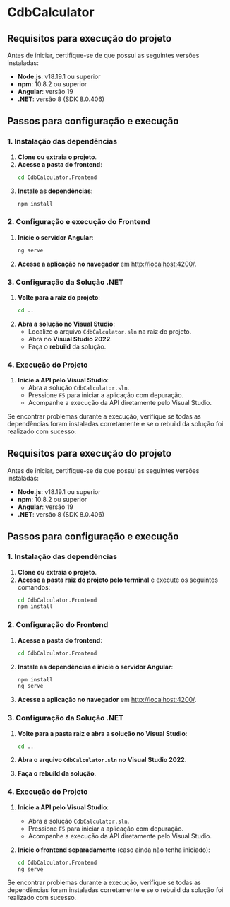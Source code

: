 # CdbCalculator

## Requisitos para execução do projeto

Antes de iniciar, certifique-se de que possui as seguintes versões instaladas:

- **Node.js**: v18.19.1 ou superior
- **npm**: 10.8.2 ou superior
- **Angular**: versão 19
- **.NET**: versão 8 (SDK 8.0.406)

## Passos para configuração e execução

### 1. Instalação das dependências

1. **Clone ou extraia o projeto**.
2. **Acesse a pasta do frontend**:
   ```sh
   cd CdbCalculator.Frontend
   ```
3. **Instale as dependências**:
   ```sh
   npm install
   ```

### 2. Configuração e execução do Frontend

1. **Inicie o servidor Angular**:
   ```sh
   ng serve
   ```
2. **Acesse a aplicação no navegador** em [http://localhost:4200/](http://localhost:4200/).

### 3. Configuração da Solução .NET

1. **Volte para a raiz do projeto**:
   ```sh
   cd ..
   ```
2. **Abra a solução no Visual Studio**:
   - Localize o arquivo `CdbCalculator.sln` na raiz do projeto.
   - Abra no **Visual Studio 2022**.
   - Faça o **rebuild** da solução.

### 4. Execução do Projeto

1. **Inicie a API pelo Visual Studio**:
   - Abra a solução `CdbCalculator.sln`.
   - Pressione `F5` para iniciar a aplicação com depuração.
   - Acompanhe a execução da API diretamente pelo Visual Studio.

Se encontrar problemas durante a execução, verifique se todas as dependências foram instaladas corretamente e se o rebuild da solução foi realizado com sucesso.


## Requisitos para execução do projeto

Antes de iniciar, certifique-se de que possui as seguintes versões instaladas:

- **Node.js**: v18.19.1 ou superior
- **npm**: 10.8.2 ou superior
- **Angular**: versão 19
- **.NET**: versão 8 (SDK 8.0.406)

## Passos para configuração e execução

### 1. Instalação das dependências

1. **Clone ou extraia o projeto**.
2. **Acesse a pasta raiz do projeto pelo terminal** e execute os seguintes comandos:
   ```sh
   cd CdbCalculator.Frontend
   npm install
   ```

### 2. Configuração do Frontend

1. **Acesse a pasta do frontend**:

   ```sh
   cd CdbCalculator.Frontend
   ```

2. **Instale as dependências e inicie o servidor Angular**:

   ```sh
   npm install
   ng serve
   ```

3. **Acesse a aplicação no navegador** em [http://localhost:4200/](http://localhost:4200/).

### 3. Configuração da Solução .NET

1. **Volte para a pasta raiz e abra a solução no Visual Studio**:

   ```sh
   cd ..
   ```

2. **Abra o arquivo `CdbCalculator.sln` no Visual Studio 2022**.
3. **Faça o rebuild da solução**.

### 4. Execução do Projeto

1. **Inicie a API pelo Visual Studio**:
   - Abra a solução `CdbCalculator.sln`.
   - Pressione `F5` para iniciar a aplicação com depuração.
   - Acompanhe a execução da API diretamente pelo Visual Studio.

2. **Inicie o frontend separadamente** (caso ainda não tenha iniciado):
   ```sh
   cd CdbCalculator.Frontend
   ng serve
   ```

Se encontrar problemas durante a execução, verifique se todas as dependências foram instaladas corretamente e se o rebuild da solução foi realizado com sucesso.

